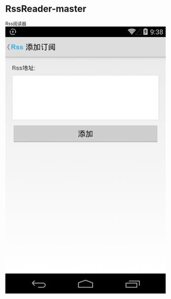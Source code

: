 # RssReader-master
Rss阅读器
![image](https://github.com/Deng-wulin/RssReader-master/raw/master/image/rss_add.png)
